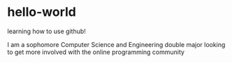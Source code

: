 # hello-world
learning how to use github!

I am a sophomore Computer Science and Engineering double major looking to get more involved with the online programming community
